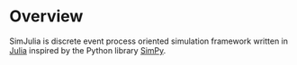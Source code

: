 # Overview

SimJulia is discrete event process oriented simulation framework written in [Julia](http://julialang.org/) inspired by the Python library [SimPy](https://simpy.readthedocs.io/).
